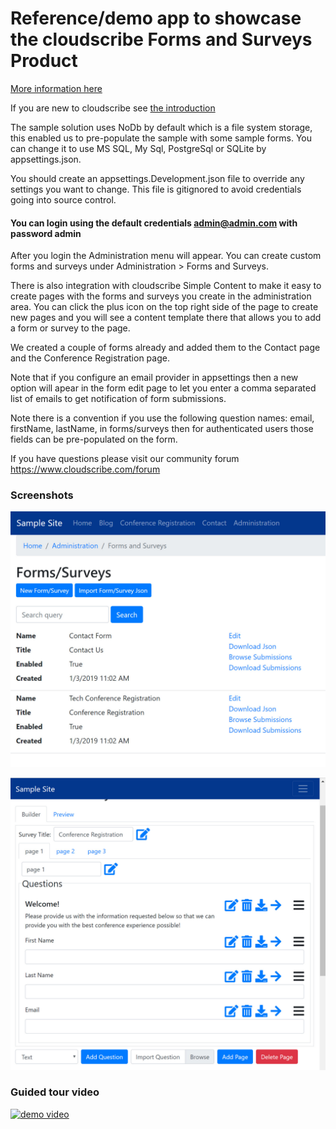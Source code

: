 # Reference/demo app to showcase the cloudscribe Forms and Surveys Product

[More information here](https://www.cloudscribe.com/products/cloudscribe-forms-and-surveys-solution)

If you are new to cloudscribe see [the introduction](https://www.cloudscribe.com/docs/introduction)

The sample solution uses NoDb by default which is a file system storage, this enabled us to pre-populate the sample with some sample forms. You can change it to use MS SQL, My Sql, PostgreSql or SQLite by appsettings.json.

You should create an appsettings.Development.json file to override any settings you want to change. This file is gitignored to avoid credentials going into source control.

#### You can login using the default credentials admin@admin.com with password admin

After you login the Administration menu will appear. You can create custom forms and surveys under Administration > Forms and Surveys.

There is also integration with cloudscribe Simple Content to make it easy to create pages with the forms and surveys you create in the administration area. You can click the plus icon on the top right side of the page to create new pages and you will see a content template there that allows you to add a form or survey to the page.

We created a couple of forms already and added them to the Contact page and the Conference Registration page.

Note that if you configure an email provider in appsettings then a new option will apear in the form edit page to let you enter a comma separated list of emails to get notification of form submissions.

Note there is a convention if you use the following question names: email, firstName, lastName, in forms/surveys then for authenticated users those fields can be pre-populated on the form.

If you have questions please visit our community forum https://www.cloudscribe.com/forum

### Screenshots

![Form List screen shot](/screen-shots/form-survey-list.jpg)

![Form Builder screen shot](/screen-shots/form-builder1.jpg)

### Guided tour video

[![demo video](https://img.youtube.com/vi/XKWdjVGO5V0/0.jpg)](https://www.youtube.com/watch?v=XKWdjVGO5V0)



